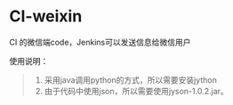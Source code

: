 CI-weixin
=========

CI 的微信端code，Jenkins可以发送信息给微信用户

使用说明：
> 1. 采用java调用python的方式，所以需要安装jython
> 2. 由于代码中使用json，所以需要使用jyson-1.0.2.jar。

